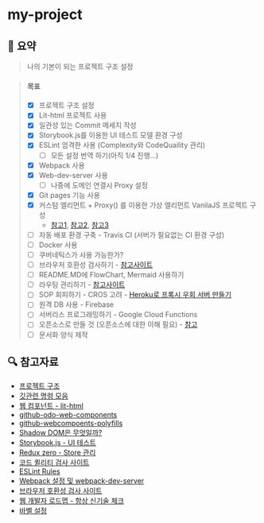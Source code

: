 # my-project

## :memo: 요약

> 나의 기본이 되는 프로젝트 구조 설정

> #### 목표
>
> - [x] 프로젝트 구조 설정
> - [x] Lit-html 프로젝트 사용
> - [x] 일관성 있는 Commit 메세지 작성
> - [x] Storybook.js를 이용한 UI 테스트 모델 환경 구성
> - [x] ESLint 엄격한 사용 (Complexity와 CodeQuaility 관리) 
>   - [ ] 모든 설정 번역 하기(아직 1/4 진행...)
> - [x] Webpack 사용
> - [x] Web-dev-server 사용
>   - [ ] 나중에 도메인 연결시 Proxy 설정
> - [x] Git pages 기능 사용
> - [x] 커스텀 엘리먼트 + Proxy() 를 이용한 가상 엘리먼트 VanilaJS 프로젝트 구성
>   - [참고1](https://dev-momo.tistory.com/entry/javascript-ES6-Proxy), [참고2](https://stackblitz.com/edit/2-way-bind-exapmle?file=index.js), [참고3](https://meetup.toast.com/posts/158)
> - [ ] 자동 배포 환경 구축 - Travis CI (서버가 필요없는 CI 환경 구성)
> - [ ] Docker 사용
> - [ ] 쿠버네틱스가 사용 가능한가?
> - [ ] 브라우저 호환성 검사하기 - [참고사이트](https://caniuse.com/#feat=shadowdomv1)
> - [ ] README.MD에 FlowChart, Mermaid 사용하기
> - [ ] 라우팅 관리하기 - [참고사이트](https://poiemaweb.com/js-spa)
> - [ ] SOP 회피하기 - CROS 고려 - [Heroku로 프록시 우회 서버 만들기](https://github.com/Rob--W/cors-anywhere)
> - [ ] 원격 DB 사용 - Firebase
> - [ ] 서버리스 프로그래밍하기 - Google Cloud Functions
> - [ ] 오픈소스로 만들 것 (오픈소스에 대한 이해 필요) - [참고](https://janelia-flyem.github.io/licenses.html)
> - [ ] 문서화 양식 제작

## :mag: 참고자료

- [프로젝트 구조](https://joshua1988.github.io/web-development/vuejs/vue-structure/)
- [깃관련 명령 모음](https://github.com/mingrammer/git-tips/blob/master/README.md#%EC%B6%A9%EB%8F%8C%EB%90%9C-%EB%AA%A8%EB%93%A0-%ED%8C%8C%EC%9D%BC-%EB%82%98%EC%97%B4%ED%95%98%EA%B8%B0)
- [웹 컴포넌트 - lit-html](https://kyu.io/%EC%9B%B9-%EC%BB%B4%ED%8F%AC%EB%84%8C%ED%8A%B85%e2%80%8a-%e2%80%8alit-html%EB%A1%9C-%EB%A6%AC%EC%97%91%ED%8A%B8%EC%B2%98%EB%9F%BC-%EC%BD%94%EB%94%A9%ED%95%98%EA%B8%B0/)
- [github-odo-web-components](https://github.com/kyuwoo-choi/todo-web-components)
- [github-webcompoents-polyfills](https://github.com/webcomponents/polyfills/tree/master/packages/webcomponentsjs#how-to-use)
- [Shadow DOM은 무엇일까?](https://wit.nts-corp.com/2019/03/27/5552)
- [Storybook.js - UI 테스트](https://release-3-4--storybooks-polymer.netlify.com/?selectedKind=Welcome&selectedStory=Welcome&full=0&addons=1&stories=1&panelRight=0&addonPanel=storybook%2Fstories%2Fstories-panel)
- [Redux zero - Store 관리](https://github.com/redux-zero/redux-zero)
- [코드 퀼리티 검사 사이트](https://codebeat.co/projects/github-com-taeuk-gang-my-project-master)
- [ESLint Rules](https://eslint.org/docs/rules/)
- [Webpack 설정 및 webpack-dev-server](https://www.daleseo.com/webpack-development/)
- [브라우저 호환성 검사 사이트](https://caniuse.com/#feat=shadowdomv1)
- [웹 개발자 로드맵 - 항상 신기술 체크](https://github.com/devJang/developer-roadmap)
- [바벨 설정](https://babeljs.io/docs/en/babel-register)